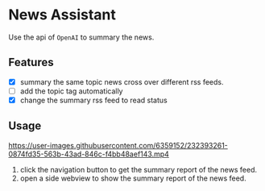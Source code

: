 # News Assistant

Use the api of `OpenAI` to summary the news.

## Features

- [x] summary the same topic news cross over different rss feeds.
- [ ] add the topic tag automatically
- [x] change the summary rss feed to read status

## Usage


https://user-images.githubusercontent.com/6359152/232393261-0874fd35-563b-43ad-846c-f4bb48aef143.mp4

1. click the navigation button to get the summary report of the news feed.
2. open a side webview to show the summary report of the news feed.
